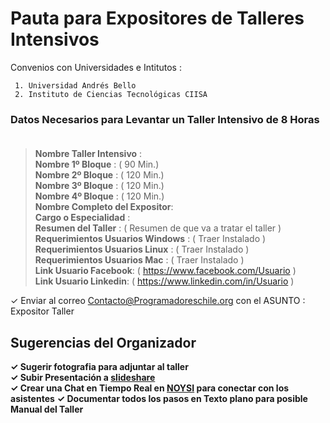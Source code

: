 # Pauta para Expositores de Talleres Intensivos                                                                        
                  
Convenios con Universidades e Intitutos :

     1. Universidad Andrés Bello
     2. Instituto de Ciencias Tecnológicas CIISA


### Datos Necesarios para Levantar un Taller Intensivo de 8 Horas                                              
> **Nombre Taller Intensivo** :                                                                                                   
> **Nombre 1º Bloque** :  ( 90 Min.)                                                                                                                              
> **Nombre 2º Bloque** :  ( 120 Min.)                                                                                                                              
> **Nombre 3º Bloque** :  ( 120 Min.)                                                                                                                              
> **Nombre 4º Bloque** :  ( 120 Min.)                                                                                                                              
> **Nombre Completo del Expositor**:                                                                                                                     
> **Cargo o Especialidad** :                                                  
> **Resumen del Taller** : ( Resumen de que va a tratar el taller )                                                                                                    
> **Requerimientos Usuarios Windows** : ( Traer Instalado )                
> **Requerimientos Usuarios Linux** : ( Traer Instalado )                                                                                                                                                                                                                                                                                             
> **Requerimientos Usuarios Mac** : ( Traer Instalado )                  
> **Link Usuario Facebook**: ( https://www.facebook.com/Usuario )                                                                                           
> **Link Usuario Linkedin**: ( https://www.linkedin.com/in/Usuario )   
                                                             
 ✓ Enviar al correo Contacto@Programadoreschile.org con el ASUNTO : Expositor Taller 

## Sugerencias del Organizador

**✓ Sugerir fotografia para adjuntar al taller**                                                        
**✓ Subir Presentación a [slideshare](https://es.slideshare.net/)**                                                                      
**✓ Crear una Chat en Tiempo Real en [NOYSI](https://noysi.com/site-es/comunidades/programadoreschile) para conectar con los asistentes** 
**✓ Documentar todos los pasos en Texto plano para posible Manual del Taller**                                                                                                                       
                                                                    
